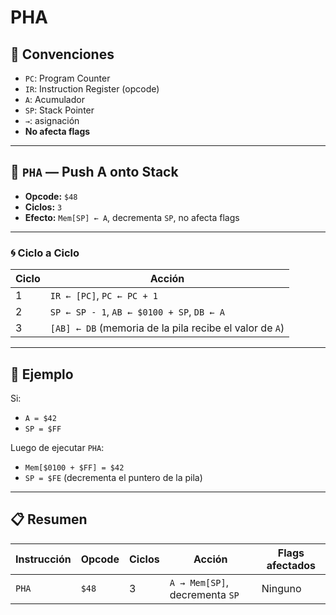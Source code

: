 # PHA 

## 🧠 Convenciones

- `PC`: Program Counter  
- `IR`: Instruction Register (opcode)  
- `A`: Acumulador  
- `SP`: Stack Pointer  
- `→`: asignación  
- **No afecta flags**

---

## 🔷 `PHA` — Push A onto Stack

- **Opcode:** `$48`  
- **Ciclos:** `3`  
- **Efecto:** `Mem[SP] ← A`, decrementa `SP`, no afecta flags

---

### 🌀 Ciclo a Ciclo

| Ciclo | Acción |
|-------|--------|
| 1     | `IR ← [PC]`, `PC ← PC + 1` |
| 2     | `SP ← SP - 1`, `AB ← $0100 + SP`, `DB ← A` |
| 3     | `[AB] ← DB` (memoria de la pila recibe el valor de `A`) |

---

## 🧪 Ejemplo

Si:

- `A = $42`  
- `SP = $FF`  

Luego de ejecutar `PHA`:

- `Mem[$0100 + $FF] = $42`  
- `SP = $FE` (decrementa el puntero de la pila)

---

## 📋 Resumen

| Instrucción | Opcode | Ciclos | Acción | Flags afectados |
|-------------|--------|--------|--------|-----------------|
| `PHA`       | `$48`  | 3      | `A → Mem[SP]`, decrementa `SP` | Ninguno |


